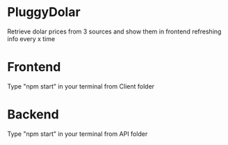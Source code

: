 # PluggyDolar
Retrieve dolar prices from 3 sources and show them in frontend refreshing info every x time

# Frontend
Type "npm start" in your terminal from Client folder

# Backend
Type "npm start" in your terminal from API folder

